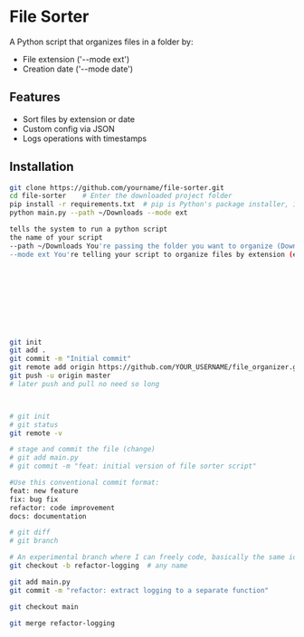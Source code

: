 # File Sorter
A Python script that organizes files in a folder by:

- File extension ('--mode ext')
- Creation date ('--mode date')

## Features
- Sort files by extension or date
- Custom config via JSON
- Logs operations with timestamps

## Installation
```bash
git clone https://github.com/yourname/file-sorter.git
cd file-sorter    # Enter the downloaded project folder
pip install -r requirements.txt  # pip is Python's package installer, install every package listed inside it
python main.py --path ~/Downloads --mode ext

tells the system to run a python script
the name of your script
--path ~/Downloads You're passing the folder you want to organize (Downloads)
--mode ext You're telling your script to organize files by extension (e.g., .jpg, .pdf, .txt)










git init
git add .
git commit -m "Initial commit"
git remote add origin https://github.com/YOUR_USERNAME/file_organizer.git
git push -u origin master
# later push and pull no need so long 



# git init
# git status
git remote -v

# stage and commit the file (change)
# git add main.py
# git commit -m "feat: initial version of file sorter script"

#Use this conventional commit format:
feat: new feature
fix: bug fix
refactor: code improvement
docs: documentation

# git diff
# git branch

# An experimental branch where I can freely code, basically the same idea when working with others on git.  
git checkout -b refactor-logging  # any name

git add main.py
git commit -m "refactor: extract logging to a separate function"

git checkout main

git merge refactor-logging

